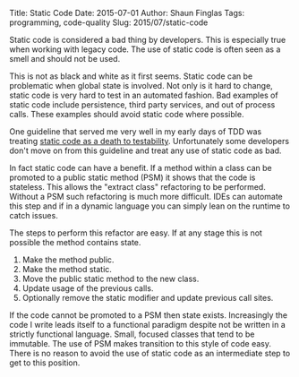Title: Static Code
Date: 2015-07-01
Author: Shaun Finglas
Tags: programming, code-quality
Slug: 2015/07/static-code

Static code is considered a bad thing by developers. This is especially
true when working with legacy code. The use of static code is often seen
as a smell and should not be used.

This is not as black and white as it first seems. Static code can be
problematic when global state is involved. Not only is it hard to
change, static code is very hard to test in an automated fashion. Bad
examples of static code include persistence, third party services, and
out of process calls. These examples should avoid static code where
possible.

One guideline that served me very well in my early days of TDD was
treating [static code as a death to
testability](http://misko.hevery.com/2008/12/15/static-methods-are-death-to-testability/).
Unfortunately some developers don't move on from this guideline and
treat any use of static code as bad.

In fact static code can have a benefit. If a method within a class can
be promoted to a public static method (PSM) it shows that the code is
stateless. This allows the "extract class" refactoring to be performed.
Without a PSM such refactoring is much more difficult. IDEs can automate
this step and if in a dynamic language you can simply lean on the
runtime to catch issues.

The steps to perform this refactor are easy. If at any stage this is not
possible the method contains state.

1.  Make the method public.
2.  Make the method static.
3.  Move the public static method to the new class.
4.  Update usage of the previous calls.
5.  Optionally remove the static modifier and update previous call
    sites.

If the code cannot be promoted to a PSM then state exists. Increasingly
the code I write leads itself to a functional paradigm despite not be
written in a strictly functional language. Small, focused classes that
tend to be immutable. The use of PSM makes transition to this style of
code easy. There is no reason to avoid the use of static code as an
intermediate step to get to this position.